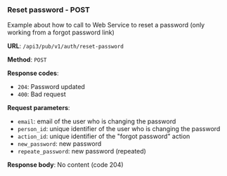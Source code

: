 ### Reset password - POST

Example about how to call to Web Service to reset a password (only working from a forgot password link)

**URL**: `/api3/pub/v1/auth/reset-password`

**Method**: `POST`

**Response codes**: 
* `204`: Password updated
* `400`: Bad request
  
**Request parameters**:
* `email`: email of the user who is changing the password
* `person_id`: unique identifier of the user who is changing the password
* `action_id`: unique identifier of the "forgot password" action
* `new_password`: new password
* `repeate_password`: new password (repeated)

**Response body**:
No content (code 204)
